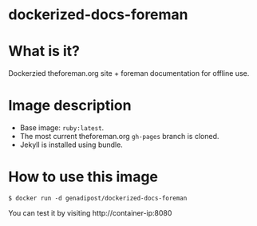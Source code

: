 # dockerized-docs-foreman

# What is it? #
Dockerzied theforeman.org site + foreman documentation for offline use.

# Image description #
- Base image: `ruby:latest`.
- The most current theforeman.org `gh-pages` branch is cloned.
- Jekyll is installed using bundle.

# How to use this image #

```console
$ docker run -d genadipost/dockerized-docs-foreman

```

You can test it by visiting http://container-ip:8080
